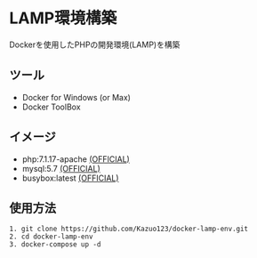 # LAMP環境構築
Dockerを使用したPHPの開発環境(LAMP)を構築

## ツール
* Docker for Windows (or Max)
* Docker ToolBox

## イメージ
* php:7.1.17-apache [(OFFICIAL)](https://hub.docker.com/_/php/)
* mysql:5.7 [(OFFICIAL)](https://hub.docker.com/_/mysql/)
* busybox:latest [(OFFICIAL)](https://hub.docker.com/_/busybox/)

## 使用方法
```
1. git clone https://github.com/Kazuo123/docker-lamp-env.git
2. cd docker-lamp-env
3. docker-compose up -d
```
